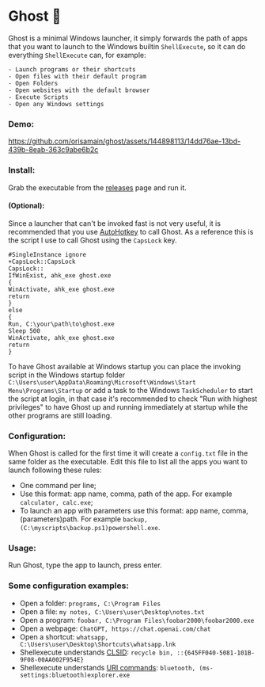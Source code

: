 # Ghost 👻

Ghost is a minimal Windows launcher, it simply forwards the path of apps that you want to launch to the Windows builtin ```ShellExecute```, so it can do everything ```ShellExecute``` can, for example:

```
- Launch programs or their shortcuts
- Open files with their default program
- Open Folders
- Open websites with the default browser
- Execute Scripts
- Open any Windows settings
```

### Demo:


https://github.com/orisamain/ghost/assets/144898113/14dd76ae-13bd-439b-8eab-363c9abe6b2c




### Install:

Grab the executable from the [releases](https://github.com/orisamain/ghost/releases) page and run it.

#### (Optional):
Since a launcher that can't be invoked fast is not very useful, it is recommended that you use [AutoHotkey](https://www.autohotkey.com/) to call Ghost. As a reference this is the script I use to call Ghost using the ```CapsLock``` key.
```
#SingleInstance ignore
+CapsLock::CapsLock
CapsLock::
IfWinExist, ahk_exe ghost.exe
{
WinActivate, ahk_exe ghost.exe
return
}
else
{
Run, C:\your\path\to\ghost.exe
Sleep 500
WinActivate, ahk_exe ghost.exe
return
}
```
To have Ghost available at Windows startup you can place the invoking script in the Windows startup folder ```C:\Users\user\AppData\Roaming\Microsoft\Windows\Start Menu\Programs\Startup``` or add a task to the Windows ```TaskScheduler``` to start the script at login, in that case it's recommended to check "Run with highest privileges" to have Ghost up and running immediately at startup while the other programs are still loading.



### Configuration:
When Ghost is called for the first time it will create a ```config.txt``` file in the same folder as the executable. Edit this file to list all the apps you want to launch following these rules:

- One command per line;
- Use this format: app name, comma, path of the app. For example ```calculator, calc.exe```;
- To launch an app with parameters use this format: app name, comma, (parameters)path. For example ```backup, (C:\myscripts\backup.ps1)powershell.exe```.


### Usage:
Run Ghost, type the app to launch, press enter.

### Some configuration examples:
- Open a folder: ```programs, C:\Program Files```
- Open a file: ```my notes, C:\Users\user\Desktop\notes.txt```
- Open a program: ```foobar, C:\Program Files\foobar2000\foobar2000.exe```
- Open a webpage: ```ChatGPT, https://chat.openai.com/chat```
- Open a shortcut: ```whatsapp, C:\Users\user\Desktop\Shortcuts\whatsapp.lnk```
- Shellexecute understands [CLSID](https://www.elevenforum.com/t/list-of-windows-11-clsid-key-guid-shortcuts.1075/):
```recycle bin, ::{645FF040-5081-101B-9F08-00AA002F954E}```
- Shellexecute understands [URI commands](https://4sysops.com/wiki/list-of-ms-settings-uri-commands-to-open-specific-settings-in-windows-10/): ```bluetooth, (ms-settings:bluetooth)explorer.exe ```


